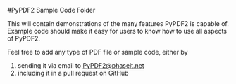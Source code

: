#PyPDF2 Sample Code Folder

This will contain demonstrations of the many features PyPDF2 is capable of. Example code should make it easy for users to know how to use all aspects of PyPDF2.  

Feel free to add any type of PDF file or sample code, either by  

1. sending it via email to PyPDF2@phaseit.net  
2. including it in a pull request on GitHub